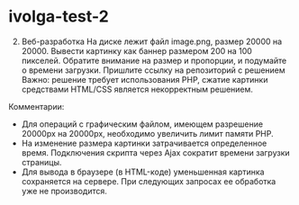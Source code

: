 # ivolga-test-2

2. Веб-разработка
На диске лежит файл image.png, размер 20000 на 20000. Вывести картинку как баннер размером 200 на 100 пикселей.
Обратите внимание на размер и пропорции, и подумайте о времени загрузки.
Пришлите ссылку на репозиторий с решением
Важно: решение требует использования PHP, сжатие картинки средствами HTML/CSS является некорректным решением.

Комментарии:
- Для операций с графическим файлом, имеющем разрешение 20000px на 20000px, необходимо увеличить лимит памяти PHP.
- На изменение размера картинки затрачивается определенное время. Подключения скрипта через Ajax сократит времени загрузки страницы.
- Для вывода в браузере (в HTML-коде) уменьшенная картинка сохраняется на сервере. При следующих запросах ее обработка уже не производится.